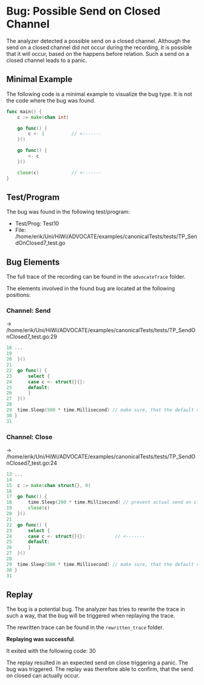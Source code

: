 # Bug: Possible Send on Closed Channel

The analyzer detected a possible send on a closed channel.
Although the send on a closed channel did not occur during the recording, it is possible that it will occur, based on the happens before relation.
Such a send on a closed channel leads to a panic.

## Minimal Example
The following code is a minimal example to visualize the bug type. It is not the code where the bug was found.

```go
func main() {
    c := make(chan int)

    go func() {
        c <- 1          // <-------
    }()

    go func() {
        <- c
    }()

    close(c)            // <-------
}
```

## Test/Program
The bug was found in the following test/program:

- Test/Prog:  Test10
- File:  /home/erik/Uni/HiWi/ADVOCATE/examples/canonicalTests/tests/TP_SendOnClosed7_test.go

## Bug Elements
The full trace of the recording can be found in the `advocateTrace` folder.

The elements involved in the found bug are located at the following positions:

###  Channel: Send
-> /home/erik/Uni/HiWi/ADVOCATE/examples/canonicalTests/tests/TP_SendOnClosed7_test.go:29
```go
18 ...
19 
20 	}()
21 
22 	go func() {
23 		select {
24 		case c <- struct{}{}:
25 		default:
26 		}
27 	}()
28 
29 	time.Sleep(500 * time.Millisecond) // make sure, that the default values are taken           // <-------
30 }
31 
```


###  Channel: Close
-> /home/erik/Uni/HiWi/ADVOCATE/examples/canonicalTests/tests/TP_SendOnClosed7_test.go:24
```go
13 ...
14 
15 	c := make(chan struct{}, 0)
16 
17 	go func() {
18 		time.Sleep(200 * time.Millisecond) // prevent actual send on closed channel
19 		close(c)
20 	}()
21 
22 	go func() {
23 		select {
24 		case c <- struct{}{}:           // <-------
25 		default:
26 		}
27 	}()
28 
29 	time.Sleep(500 * time.Millisecond) // make sure, that the default values are taken
30 }
31 
```


## Replay
The bug is a potential bug.
The analyzer has tries to rewrite the trace in such a way, that the bug will be triggered when replaying the trace.

The rewritten trace can be found in the `rewritten_trace` folder.

**Replaying was successful**.

It exited with the following code: 30

The replay resulted in an expected send on close triggering a panic. The bug was triggered. The replay was therefore able to confirm, that the send on closed can actually occur.

